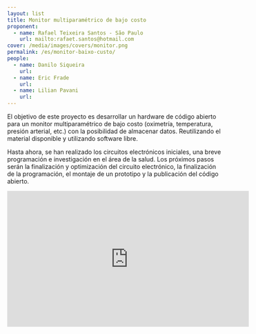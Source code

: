 ```yaml
---
layout: list
title: Monitor multiparamétrico de bajo costo
proponent:
  - name: Rafael Teixeira Santos - São Paulo 
    url: mailto:rafaet.santos@hotmail.com
cover: /media/images/covers/monitor.png
permalink: /es/monitor-baixo-custo/
people:
  - name: Danilo Siqueira
    url: 
  - name: Eric Frade
    url: 
  - name: Lilian Pavani
    url: 
---
```


El objetivo de este proyecto es desarrollar un hardware de código abierto para un monitor multiparamétrico de bajo costo (oximetría, temperatura, presión arterial, etc.) con la posibilidad de almacenar datos. Reutilizando el material disponible y utilizando software libre.

Hasta ahora, se han realizado los circuitos electrónicos iniciales, una breve programación e investigación en el área de la salud. Los próximos pasos serán la finalización y optimización del circuito electrónico, la finalización de la programación, el montaje de un prototipo y la publicación del código abierto.


<div class="video-wrapper video-wrapper-16x9">
<iframe width="560" height="315" src="https://www.youtube.com/embed/EmCKUIuyo5g" frameborder="0" allow="accelerometer; autoplay; encrypted-media; gyroscope; picture-in-picture" allowfullscreen></iframe>
</div>